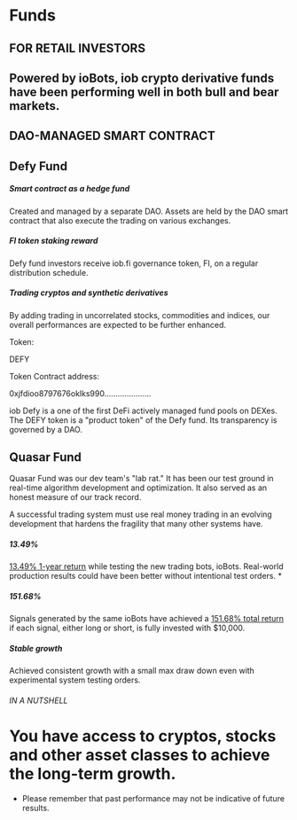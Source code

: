 # Funds

## FOR RETAIL INVESTORS

## Powered by ioBots, iob crypto derivative funds have been performing well in both bull and bear markets.

## DAO-MANAGED SMART CONTRACT

## Defy Fund

##### Smart contract as a hedge fund

Created and managed by a separate DAO. Assets are held by the DAO smart contract that also execute the trading on various exchanges.

##### FI token staking reward

Defy fund investors receive iob.fi governance token, FI, on a regular distribution schedule.

##### Trading cryptos and synthetic derivatives

By adding trading in uncorrelated stocks, commodities and indices, our overall performances are expected to be further enhanced.

Token:

DEFY

Token Contract address:

0xjfdioo8797676oklks990.....................

iob Defy is a one of the first DeFi actively managed fund pools on DEXes. The DEFY token is a "product token" of the Defy fund. Its transparency is governed by a DAO.

## Quasar Fund

Quasar Fund was our dev team's "lab rat." It has been our test ground in real-time algorithm development and optimization. It also served as an honest measure of our track record.

A successful trading system must use real money trading in an evolving development that hardens the fragility that many other systems have.

##### 13.49%

[13.49% 1-year return](https://iob.fund/performance/quasar) while testing the new trading bots, ioBots. Real-world production results could have been better without intentional test orders. *

##### 151.68%

Signals generated by the same ioBots have achieved a [151.68% total return](https://iob.fund/signals/portfolio) if each signal, either long or short, is fully invested with $10,000.

##### Stable growth

Achieved consistent growth with a small max draw down even with experimental system testing orders.

###### IN A NUTSHELL

# You have access to cryptos, stocks and other asset classes to achieve the long-term growth.

* Please remember that past performance may not be indicative of future results.